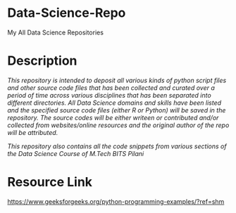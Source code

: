 # Data-Science-Repo


My All Data Science Repositories

# Description

<i>This repository is intended to deposit all various kinds of python script files and other source code files that has been collected and curated over a period of time across various disciplines that has been separated into different directories.  All Data Science domains and skills have been listed and the specified source code files (either R or Python) will be saved in the repository. The source codes will be either writeen or contributed and/or collected from websites/online resources and the original author of the repo will be attributed.  </i>

<i>  This repository also contains all the code snippets from various sections of the Data Science Course of M.Tech BITS Pilani</i>



# Resource Link
https://www.geeksforgeeks.org/python-programming-examples/?ref=shm
